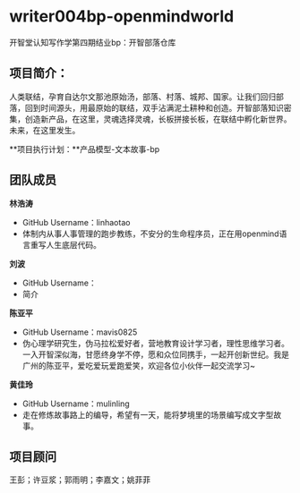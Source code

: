 # writer004bp-openmindworld
开智堂认知写作学第四期结业bp：开智部落仓库

## 项目简介：
人类联结，孕育自达尔文那池原始汤，部落、村落、城邦、国家。让我们回归部落，回到时间源头，用最原始的联结，双手沾满泥土耕种和创造。开智部落知识密集，创造新产品，在这里，灵魂选择灵魂，长板拼接长板，在联结中孵化新世界。未来，在这里发生。

**项目执行计划：**产品模型-文本故事-bp

## 团队成员

**林浩涛**
- GitHub Username：linhaotao
- 体制内从事人事管理的跑步教练，不安分的生命程序员，正在用openmind语言重写人生底层代码。

**刘波**
- GitHub Username：
- 简介

**陈亚平**
- GitHub Username：mavis0825
- 伪心理学研究生，伪马拉松爱好者，营地教育设计学习者，理性思维学习者。一入开智深似海，甘愿终身学不停，愿和众位同携手，一起开创新世纪。我是广州的陈亚平，爱吃爱玩爱跑爱笑，欢迎各位小伙伴一起交流学习~

**黄佳玲**
- GitHub Username：mulinling
- 走在修炼故事路上的编导，希望有一天，能将梦境里的场景编写成文字型故事。

## 项目顾问
王彭；许豆浆；郭雨明；李嘉文；姚菲菲
